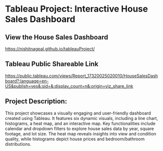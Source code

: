 # Tableau Project: Interactive House Sales Dashboard

## View the House Sales Dashboard
https://nishitnagpal.github.io/tableauProject/

## Tableau Public Shareable Link 
https://public.tableau.com/views/Report_17320025020010/HouseSalesDashboard?:language=en-US&publish=yes&:sid=&:display_count=n&:origin=viz_share_link

## Project Description:
This project showcases a visually engaging and user-friendly dashboard created using Tableau. It features six dynamic visuals, including a line chart, histograms, a heat map, and an interactive map. Key functionalities include calendar and dropdown filters to explore house sales data by year, square footage, and lot size. The heat map reveals insights into view and condition quality, while histograms depict house prices and bedroom/bathroom distributions.
